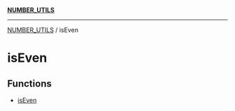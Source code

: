 [**NUMBER_UTILS**](../README.md)

***

[NUMBER_UTILS](../README.md) / isEven

# isEven

## Functions

- [isEven](functions/isEven.md)
